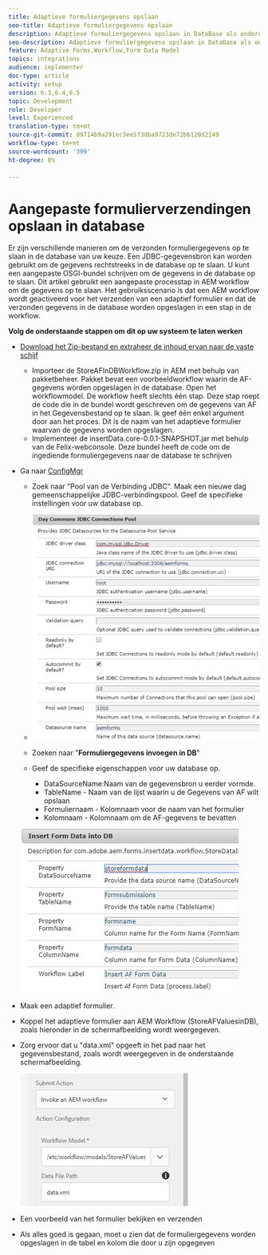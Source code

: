 ```yaml
---
title: Adaptieve formuliergegevens opslaan
seo-title: Adaptieve formuliergegevens opslaan
description: Adaptieve formuliergegevens opslaan in DataBase als onderdeel van uw AEM workflow
seo-description: Adaptieve formuliergegevens opslaan in DataBase als onderdeel van uw AEM workflow
feature: Adaptive Forms,Workflow,Form Data Model
topics: integrations
audience: implementer
doc-type: article
activity: setup
version: 6.3,6.4,6.5
topic: Development
role: Developer
level: Experienced
translation-type: tm+mt
source-git-commit: d9714b9a291ec3ee5f3dba9723de72bb120d2149
workflow-type: tm+mt
source-wordcount: '399'
ht-degree: 0%

---
```



# Aangepaste formulierverzendingen opslaan in database

Er zijn verschillende manieren om de verzonden formuliergegevens op te slaan in de database van uw keuze. Een JDBC-gegevensbron kan worden gebruikt om de gegevens rechtstreeks in de database op te slaan. U kunt een aangepaste OSGI-bundel schrijven om de gegevens in de database op te slaan. Dit artikel gebruikt een aangepaste processtap in AEM workflow om de gegevens op te slaan.
Het gebruiksscenario is dat een AEM workflow wordt geactiveerd voor het verzenden van een adaptief formulier en dat de verzonden gegevens in de database worden opgeslagen in een stap in de workflow.

**Volg de onderstaande stappen om dit op uw systeem te laten werken**

* [Download het Zip-bestand en extraheer de inhoud ervan naar de vaste schijf](assets/storeafdataindb.zip)

   * Importeer de StoreAFInDBWorkflow.zip in AEM met behulp van pakketbeheer. Pakket bevat een voorbeeldworkflow waarin de AF-gegevens worden opgeslagen in de database. Open het workflowmodel. De workflow heeft slechts één stap. Deze stap roept de code die in de bundel wordt geschreven om de gegevens van AF in het Gegevensbestand op te slaan. Ik geef één enkel argument door aan het proces. Dit is de naam van het adaptieve formulier waarvan de gegevens worden opgeslagen.
   * Implementeer de insertData.core-0.0.1-SNAPSHOT.jar met behulp van de Felix-webconsole. Deze bundel heeft de code om de ingediende formuliergegevens naar de database te schrijven

* Ga naar [ConfigMgr](http://localhost:4502/system/console/configMgr)

   * Zoek naar &quot;Pool van de Verbinding JDBC&quot;. Maak een nieuwe dag gemeenschappelijke JDBC-verbindingspool. Geef de specifieke instellingen voor uw database op.

   * ![jdbc-verbindingspool](assets/jdbc-connection-pool.png)
   * Zoeken naar &quot;**Formuliergegevens invoegen in DB**&quot;
   * Geef de specifieke eigenschappen voor uw database op.
      * DataSourceName:Naam van de gegevensbron u eerder vormde.
      * TableName - Naam van de lijst waarin u de Gegevens van AF wilt opslaan
      * Formuliernaam - Kolomnaam voor de naam van het formulier
      * Kolomnaam - Kolomnaam om de AF-gegevens te bevatten

   ![insertData](assets/insertdata.PNG)

* Maak een adaptief formulier.

* Koppel het adaptieve formulier aan AEM Workflow (StoreAFValuesinDB), zoals hieronder in de schermafbeelding wordt weergegeven.

* Zorg ervoor dat u &quot;data.xml&quot; opgeeft in het pad naar het gegevensbestand, zoals wordt weergegeven in de onderstaande schermafbeelding.

   ![indiening](assets/submissionafforms.png)

* Een voorbeeld van het formulier bekijken en verzenden

* Als alles goed is gegaan, moet u zien dat de formuliergegevens worden opgeslagen in de tabel en kolom die door u zijn opgegeven



